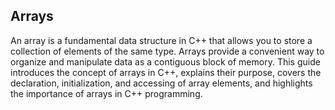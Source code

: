 ## Arrays

An array is a fundamental data structure in C++ that allows you to store a collection of elements of the same type. Arrays provide a convenient way to organize and manipulate data as a contiguous block of memory. This guide introduces the concept of arrays in C++, explains their purpose, covers the declaration, initialization, and accessing of array elements, and highlights the importance of arrays in C++ programming.
